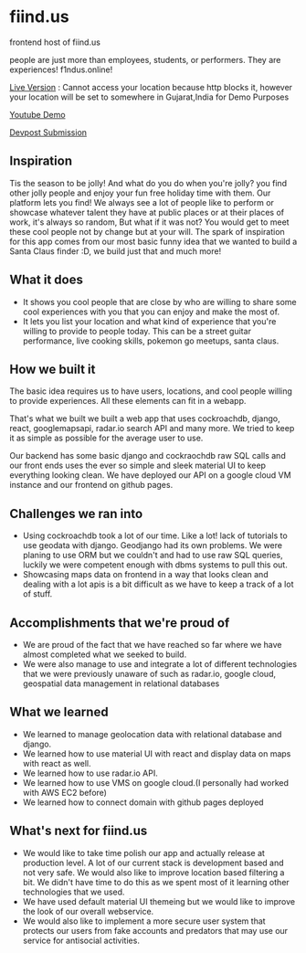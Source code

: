 # fiind.us

frontend host of fiind.us

people are just more than employees, students, or performers. They are experiences! f1ndus.online!

[Live Version](http://www.fiind.us) : Cannot access your location because http blocks it, however your location will be set to somewhere in Gujarat,India for Demo Purposes

[Youtube Demo](https://www.youtube.com/watch?v=K1_abfXAOxk&t=1s)

[Devpost Submission](https://devpost.com/software/fiind-us)

## Inspiration

Tis the season to be jolly! And what do you do when you're jolly? you find other jolly people and enjoy your fun free holiday time with them. Our platform lets you find! We always see a lot of people like to perform or showcase whatever talent they have at public places or at their places of work, it's always so random, But what if it was not? You would get to meet these cool people not by change but at your will. The spark of inspiration for this app comes from our most basic funny idea that we wanted to build a Santa Claus finder :D, we build just that and much more!

## What it does

- It shows you cool people that are close by who are willing to share some cool experiences with you that you can enjoy and make the most of.
- It lets you list your location and what kind of experience that you're willing to provide to people today. This can be a street guitar performance, live cooking skills, pokemon go meetups, santa claus. 

## How we built it

The basic idea requires us to have users, locations, and cool people willing to provide experiences. All these elements can fit in a webapp. 

That's what we built we built a web app that uses cockroachdb, django, react, googlemapsapi, radar.io search API and many more. We tried to keep it as simple as possible for the average user to use.

Our backend has some basic django and cockraochdb raw SQL calls and our front ends uses the ever so simple and sleek material UI to keep everything looking clean.
 We have deployed our API on a google cloud VM instance and our frontend on github pages.

## Challenges we ran into

- Using cockroachdb took a lot of our time. Like a lot! lack of tutorials to use geodata with django. Geodjango had its own problems. We were planing to use ORM but we couldn't and had to use raw SQL queries, luckily we were competent enough with dbms systems to pull this out.
- Showcasing maps data on frontend in a way that looks clean and dealing with a lot apis is a bit difficult as we have to keep a track of a lot of stuff.


## Accomplishments that we're proud of

- We are proud of the fact that we have reached so far where we have almost completed what we seeked to build.
- We were also manage to use and integrate a lot of different technologies that we were previously unaware of such as radar.io, google cloud, geospatial data management in relational databases

## What we learned

- We learned to manage geolocation data with relational database and django. 
- We learned how to use material UI with react and display data on maps with react as well.
- We learned how to use radar.io API.
- We learned how to use VMS on google cloud.(I personally had worked with AWS EC2 before)
- We learned how to connect domain with github pages deployed 

## What's next for fiind.us

- We would like to take time polish our app and actually release at production level. A lot of our current stack is development based and not very safe. We would also like to improve location based filtering a bit. We didn't have time to do this as we spent most of it learning other technologies that we used.
- We have used default material UI themeing but we would like to improve the look of our overall webservice.
- We would also like to implement a more secure user system that protects our users from fake accounts and predators that may use our service for antisocial activities.

